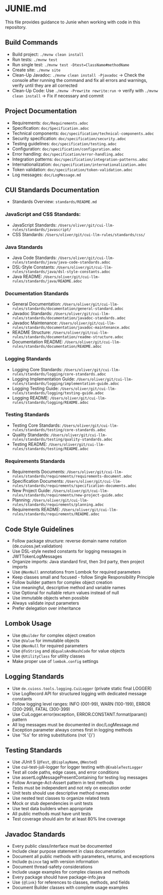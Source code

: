 # JUNIE.md

This file provides guidance to Junie when working with code in this repository.

## Build Commands
- Build project: `./mvnw clean install`
- Run tests: `./mvnw test`
- Run single test: `./mvnw test -Dtest=ClassName#methodName`
- Create site: `./mvnw site`
- Clean-Up Javadoc: `./mvnw clean install -Pjavadoc` -> Check the console after running the command and fix all errors and warnings, verify until they are all corrected
- Clean-Up Code: Use `./mvnw -Prewrite rewrite:run` -> verify with `./mvnw clean install` -> Fix if necessary and commit

## Project Documentation
- Requirements: `doc/Requirements.adoc`
- Specification: `doc/Specification.adoc`
- Technical components: `doc/specification/technical-components.adoc`
- Security specification: `doc/specification/security.adoc`
- Testing guidelines: `doc/specification/testing.adoc`
- Configuration: `doc/specification/configuration.adoc`
- Error handling: `doc/specification/error-handling.adoc`
- Integration patterns: `doc/specification/integration-patterns.adoc`
- Internationalization: `doc/specification/internationalization.adoc`
- Token validation: `doc/specification/token-validation.adoc`
- Log messages: `doc/LogMessage.md`

## CUI Standards Documentation
- Standards Overview: `standards/README.md`

### JavaScript and CSS Standards:
- JavaScript Standards: `/Users/oliver/git/cui-llm-rules/standards/javascript/`
- CSS Standards: `/Users/oliver/git/cui-llm-rules/standards/css/`

### Java Standards
- Java Code Standards: `/Users/oliver/git/cui-llm-rules/standards/java/java-code-standards.adoc`
- DSL-Style Constants: `/Users/oliver/git/cui-llm-rules/standards/java/dsl-style-constants.adoc`
- Java README: `/Users/oliver/git/cui-llm-rules/standards/java/README.adoc`

### Documentation Standards
- General Documentation: `/Users/oliver/git/cui-llm-rules/standards/documentation/general-standard.adoc`
- Javadoc Standards: `/Users/oliver/git/cui-llm-rules/standards/documentation/javadoc-standards.adoc`
- Javadoc Maintenance: `/Users/oliver/git/cui-llm-rules/standards/documentation/javadoc-maintenance.adoc`
- README Structure: `/Users/oliver/git/cui-llm-rules/standards/documentation/readme-structure.adoc`
- Documentation README: `/Users/oliver/git/cui-llm-rules/standards/documentation/README.adoc`

### Logging Standards
- Logging Core Standards: `/Users/oliver/git/cui-llm-rules/standards/logging/core-standards.adoc`
- Logging Implementation Guide: `/Users/oliver/git/cui-llm-rules/standards/logging/implementation-guide.adoc`
- Logging Testing Guide: `/Users/oliver/git/cui-llm-rules/standards/logging/testing-guide.adoc`
- Logging README: `/Users/oliver/git/cui-llm-rules/standards/logging/README.adoc`

### Testing Standards
- Testing Core Standards: `/Users/oliver/git/cui-llm-rules/standards/testing/core-standards.adoc`
- Quality Standards: `/Users/oliver/git/cui-llm-rules/standards/testing/quality-standards.adoc`
- Testing README: `/Users/oliver/git/cui-llm-rules/standards/testing/README.adoc`

### Requirements Standards
- Requirements Documents: `/Users/oliver/git/cui-llm-rules/standards/requirements/requirements-document.adoc`
- Specification Documents: `/Users/oliver/git/cui-llm-rules/standards/requirements/specification-documents.adoc`
- New Project Guide: `/Users/oliver/git/cui-llm-rules/standards/requirements/new-project-guide.adoc`
- Planning: `/Users/oliver/git/cui-llm-rules/standards/requirements/planning.adoc`
- Requirements README: `/Users/oliver/git/cui-llm-rules/standards/requirements/README.adoc`

## Code Style Guidelines
- Follow package structure: reverse domain name notation (de.cuioss.jwt.validation)
- Use DSL-style nested constants for logging messages in JWTTokenLogMessages
- Organize imports: Java standard first, then 3rd party, then project imports
- Use `@NonNull` annotations from Lombok for required parameters
- Keep classes small and focused - follow Single Responsibility Principle
- Follow builder pattern for complex object creation
- Use meaningful, descriptive method and variable names
- Use Optional for nullable return values instead of null
- Use immutable objects when possible
- Always validate input parameters
- Prefer delegation over inheritance

## Lombok Usage
- Use `@Builder` for complex object creation
- Use `@Value` for immutable objects
- Use `@NonNull` for required parameters
- Use `@ToString` and `@EqualsAndHashCode` for value objects
- Use `@UtilityClass` for utility classes
- Make proper use of `lombok.config` settings

## Logging Standards
- Use `de.cuioss.tools.logging.CuiLogger` (private static final LOGGER)
- Use LogRecord API for structured logging with dedicated message constants
- Follow logging level ranges: INFO (001-99), WARN (100-199), ERROR (200-299), FATAL (300-399)
- Use CuiLogger.error(exception, ERROR.CONSTANT.format(param)) pattern
- All log messages must be documented in doc/LogMessage.md
- Exception parameter always comes first in logging methods
- Use '%s' for string substitutions (not '{}')

## Testing Standards
- Use JUnit 5 (`@Test`, `@DisplayName`, `@Nested`)
- Use cui-test-juli-logger for logger testing with `@EnableTestLogger`
- Test all code paths, edge cases, and error conditions
- Use assertLogMessagePresentContaining for testing log messages
- Follow Arrange-Act-Assert pattern in test methods
- Tests must be independent and not rely on execution order
- Unit tests should use descriptive method names
- Use nested test classes to organize related tests
- Mock or stub dependencies in unit tests
- Use test data builders when appropriate
- All public methods must have unit tests
- Test coverage should aim for at least 80% line coverage

## Javadoc Standards
- Every public class/interface must be documented
- Include clear purpose statement in class documentation
- Document all public methods with parameters, returns, and exceptions
- Include `@since` tag with version information
- Document thread-safety considerations
- Include usage examples for complex classes and methods
- Every package should have package-info.java
- Use `{@link}` for references to classes, methods, and fields
- Document Builder classes with complete usage examples
